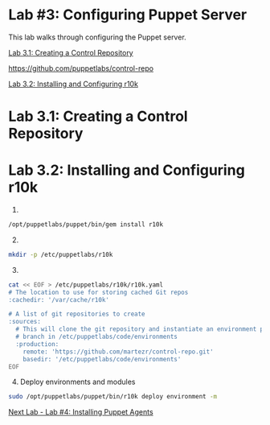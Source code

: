 # Lab #3: Configuring Puppet Server

This lab walks through configuring the Puppet server.

[Lab 3.1: Creating a Control Repository](#lab-31-creating-a-control-repository)

https://github.com/puppetlabs/control-repo

[Lab 3.2: Installing and Configuring r10k](#lab-32-installing-and-configuring-r10k)

# Lab 3.1: Creating a Control Repository

# Lab 3.2: Installing and Configuring r10k


1. 

```bash
/opt/puppetlabs/puppet/bin/gem install r10k
```

2. 

```bash
mkdir -p /etc/puppetlabs/r10k
```

3. 

```bash
cat << EOF > /etc/puppetlabs/r10k/r10k.yaml
# The location to use for storing cached Git repos
:cachedir: '/var/cache/r10k'

# A list of git repositories to create
:sources:
  # This will clone the git repository and instantiate an environment per
  # branch in /etc/puppetlabs/code/environments
  :production:
    remote: 'https://github.com/martezr/control-repo.git'
    basedir: '/etc/puppetlabs/code/environments'
EOF
```

4. Deploy environments and modules

```bash
sudo /opt/puppetlabs/puppet/bin/r10k deploy environment -m
```

[Next Lab - Lab #4: Installing Puppet Agents](./labs/04-installing-puppet-agents.md)
